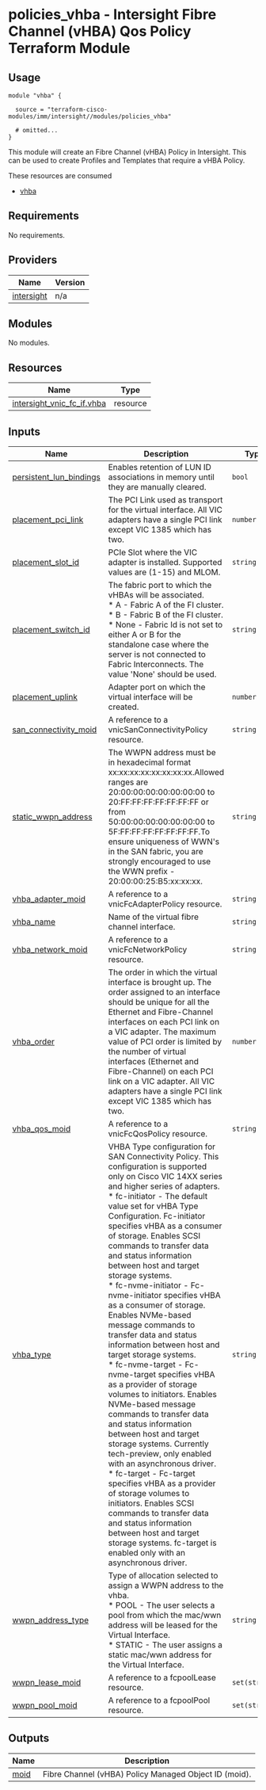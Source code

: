 # policies_vhba - Intersight Fibre Channel (vHBA) Qos Policy Terraform Module

## Usage

```hcl
module "vhba" {

  source = "terraform-cisco-modules/imm/intersight//modules/policies_vhba"

  # omitted...
}
```

This module will create an Fibre Channel (vHBA) Policy in Intersight.  This can be used to create Profiles and Templates that require a vHBA Policy.  

These resources are consumed

* [vhba](https://registry.terraform.io/providers/CiscoDevNet/intersight/latest/docs/resources/vnic_fc_if)

<!-- BEGINNING OF PRE-COMMIT-TERRAFORM DOCS HOOK -->
## Requirements

No requirements.

## Providers

| Name | Version |
|------|---------|
| <a name="provider_intersight"></a> [intersight](#provider\_intersight) | n/a |

## Modules

No modules.

## Resources

| Name | Type |
|------|------|
| [intersight_vnic_fc_if.vhba](https://registry.terraform.io/providers/CiscoDevNet/intersight/latest/docs/resources/vnic_fc_if) | resource |

## Inputs

| Name | Description | Type | Default | Required |
|------|-------------|------|---------|:--------:|
| <a name="input_persistent_lun_bindings"></a> [persistent\_lun\_bindings](#input\_persistent\_lun\_bindings) | Enables retention of LUN ID associations in memory until they are manually cleared. | `bool` | `false` | no |
| <a name="input_placement_pci_link"></a> [placement\_pci\_link](#input\_placement\_pci\_link) | The PCI Link used as transport for the virtual interface. All VIC adapters have a single PCI link except VIC 1385 which has two. | `number` | `0` | no |
| <a name="input_placement_slot_id"></a> [placement\_slot\_id](#input\_placement\_slot\_id) | PCIe Slot where the VIC adapter is installed. Supported values are (1-15) and MLOM. | `string` | `"MLOM"` | no |
| <a name="input_placement_switch_id"></a> [placement\_switch\_id](#input\_placement\_switch\_id) | The fabric port to which the vHBAs will be associated.<br> * A - Fabric A of the FI cluster.<br> * B - Fabric B of the FI cluster.<br> * None - Fabric Id is not set to either A or B for the standalone case where the server is not connected to Fabric Interconnects. The value 'None' should be used. | `string` | `"None"` | no |
| <a name="input_placement_uplink"></a> [placement\_uplink](#input\_placement\_uplink) | Adapter port on which the virtual interface will be created. | `number` | `0` | no |
| <a name="input_san_connectivity_moid"></a> [san\_connectivity\_moid](#input\_san\_connectivity\_moid) | A reference to a vnicSanConnectivityPolicy resource. | `string` | n/a | yes |
| <a name="input_static_wwpn_address"></a> [static\_wwpn\_address](#input\_static\_wwpn\_address) | The WWPN address must be in hexadecimal format xx:xx:xx:xx:xx:xx:xx:xx.Allowed ranges are 20:00:00:00:00:00:00:00 to 20:FF:FF:FF:FF:FF:FF:FF or from 50:00:00:00:00:00:00:00 to 5F:FF:FF:FF:FF:FF:FF:FF.To ensure uniqueness of WWN's in the SAN fabric, you are strongly encouraged to use the WWN prefix - 20:00:00:25:B5:xx:xx:xx. | `string` | `""` | no |
| <a name="input_vhba_adapter_moid"></a> [vhba\_adapter\_moid](#input\_vhba\_adapter\_moid) | A reference to a vnicFcAdapterPolicy resource. | `string` | n/a | yes |
| <a name="input_vhba_name"></a> [vhba\_name](#input\_vhba\_name) | Name of the virtual fibre channel interface. | `string` | `"vhba"` | no |
| <a name="input_vhba_network_moid"></a> [vhba\_network\_moid](#input\_vhba\_network\_moid) | A reference to a vnicFcNetworkPolicy resource. | `string` | n/a | yes |
| <a name="input_vhba_order"></a> [vhba\_order](#input\_vhba\_order) | The order in which the virtual interface is brought up. The order assigned to an interface should be unique for all the Ethernet and Fibre-Channel interfaces on each PCI link on a VIC adapter. The maximum value of PCI order is limited by the number of virtual interfaces (Ethernet and Fibre-Channel) on each PCI link on a VIC adapter. All VIC adapters have a single PCI link except VIC 1385 which has two. | `number` | `0` | no |
| <a name="input_vhba_qos_moid"></a> [vhba\_qos\_moid](#input\_vhba\_qos\_moid) | A reference to a vnicFcQosPolicy resource. | `string` | n/a | yes |
| <a name="input_vhba_type"></a> [vhba\_type](#input\_vhba\_type) | VHBA Type configuration for SAN Connectivity Policy. This configuration is supported only on Cisco VIC 14XX series and higher series of adapters.<br> * fc-initiator - The default value set for vHBA Type Configuration. Fc-initiator specifies vHBA as a consumer of storage. Enables SCSI commands to transfer data and status information between host and target storage systems.<br> * fc-nvme-initiator - Fc-nvme-initiator specifies vHBA as a consumer of storage. Enables NVMe-based message commands to transfer data and status information between host and target storage systems.<br> * fc-nvme-target - Fc-nvme-target specifies vHBA as a provider of storage volumes to initiators. Enables NVMe-based message commands to transfer data and status information between host and target storage systems. Currently tech-preview, only enabled with an asynchronous driver.<br> * fc-target - Fc-target specifies vHBA as a provider of storage volumes to initiators. Enables SCSI commands to transfer data and status information between host and target storage systems. fc-target is enabled only with an asynchronous driver. | `string` | `"fc-initiator"` | no |
| <a name="input_wwpn_address_type"></a> [wwpn\_address\_type](#input\_wwpn\_address\_type) | Type of allocation selected to assign a WWPN address to the vhba.<br> * POOL - The user selects a pool from which the mac/wwn address will be leased for the Virtual Interface.<br> * STATIC - The user assigns a static mac/wwn address for the Virtual Interface. | `string` | `"POOL"` | no |
| <a name="input_wwpn_lease_moid"></a> [wwpn\_lease\_moid](#input\_wwpn\_lease\_moid) | A reference to a fcpoolLease resource. | `set(string)` | `[]` | no |
| <a name="input_wwpn_pool_moid"></a> [wwpn\_pool\_moid](#input\_wwpn\_pool\_moid) | A reference to a fcpoolPool resource. | `set(string)` | `[]` | no |

## Outputs

| Name | Description |
|------|-------------|
| <a name="output_moid"></a> [moid](#output\_moid) | Fibre Channel (vHBA) Policy Managed Object ID (moid). |
<!-- END OF PRE-COMMIT-TERRAFORM DOCS HOOK -->
